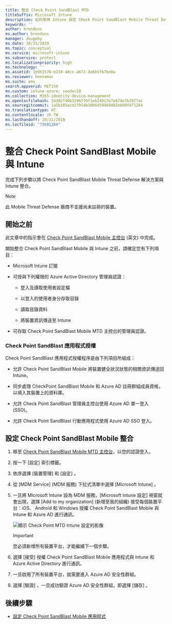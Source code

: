 ```yaml
---
title: 整合 Check Point SandBlast MTD
titleSuffix: Microsoft Intune
description: 如何使用 Intune 設定 Check Point SandBlast Mobile Threat Defense (MTD) 解決方案，來控制行動裝置對公司資源的存取。
keywords: ''
author: brenduns
ms.author: brenduns
manager: dougeby
ms.date: 10/21/2019
ms.topic: conceptual
ms.service: microsoft-intune
ms.subservice: protect
ms.localizationpriority: high
ms.technology: ''
ms.assetid: 1e9b1576-b239-48cc-a672-da6b5fb7be0a
ms.reviewer: heenamac
ms.suite: ems
search.appverid: MET150
ms.custom: intune-azure; seodec18
ms.collection: M365-identity-device-management
ms.openlocfilehash: 54d02f46b3296770f1eb24917e7e874e7b3977ac
ms.sourcegitcommit: 1a5b185acd27954b10b6d59409d82eb80fd71284
ms.translationtype: HT
ms.contentlocale: zh-TW
ms.lasthandoff: 10/21/2019
ms.locfileid: "72681269"
---
```

# <a name="integrate-check-point-sandblast-mobile-with-intune"></a>整合 Check Point SandBlast Mobile 與 Intune

完成下列步驟以將 Check Point SandBlast Mobile Threat Defense 解決方案與 Intune 整合。

> [!NOTE]
> 此 Mobile Threat Defense 廠商不支援尚未註冊的裝置。

## <a name="before-you-begin"></a>開始之前

此文章中的指示會在 [Check Point SandBlast Mobile 主控台](https://intune-4.eu1.locsec.net/) \(英文\) 中完成。 

開始整合 Check Point SandBlast Mobile 與 Intune 之前，請確定您有下列項目：

- Microsoft Intune 訂閱

- 可授與下列權限的 Azure Active Directory 管理員認證：

  - 登入及讀取使用者設定檔

  - 以登入的使用者身分存取目錄

  - 讀取目錄資料

  - 將裝置資訊傳送至 Intune

- 可存取 Check Point SandBlast Mobile MTD 主控台的管理員認證。

### <a name="check-point-sandblast-app-authorization"></a>Check Point SandBlast 應用程式授權

Check Point SandBlast 應用程式授權程序是由下列項目所組成：

- 允許 Check Point SandBlast Mobile 將裝置健全狀況狀態的相關資訊傳送回 Intune。

- 同步處理 CheckPoint SandBlast Mobile 和 Azure AD 註冊群組成員資格，以填入其裝置上的資料庫。

- 允許 Check Point SandBlast 管理員主控台使用 Azure AD 單一登入 (SSO)。

- 允許 Check Point SandBlast 行動應用程式使用 Azure AD SSO 登入。

## <a name="to-set-up-check-point-sandblast-mobile-integration"></a>設定 Check Point SandBlast Mobile 整合

1. 移至 [Check Point SandBlast Mobile MTD 主控台](https://intune-4.eu1.locsec.net/)，以您的認證登入。

2. 按一下 [設定]  索引標籤。

3. 依序選擇 [裝置管理]  和 [設定]  。

4. 從 [MDM Service] (MDM 服務)  下拉式清單中選擇 [Microsoft Intune]  。

5. 一旦將 Microsoft Intune 設為 MDM 服務，[Microsoft Intune 設定]  視窗就會出現，選擇 [Add to my organization] \(新增至我的組織)  接受每個裝置平台：iOS、 Android 和 Windows 授權 Check Point SandBlast Mobile 與 Intune 和 Azure AD 進行通訊。

    ![顯示 Check Point MTD Intune 設定的影像](./media/checkpoint-sandblast-mobile-mtd-connector-integration/checkpoint-MTD-1.PNG)

    > [!IMPORTANT]
    > 您必須新增所有裝置平台，才能繼續下一個步驟。

6. 選擇 [接受]  授權 Check Point SandBlast Mobile 應用程式與 Intune 和 Azure Active Directory 進行通訊。

7. 一旦啟用了所有裝置平台，就需要進入 Azure AD 安全性群組。

8. 選擇 [驗證]  ，一旦成功驗證 Azure AD 安全性群組，即選擇 [儲存]  。

## <a name="next-steps"></a>後續步驟

- [設定 Check Point SandBlast Mobile 應用程式](mtd-apps-ios-app-configuration-policy-add-assign.md)
